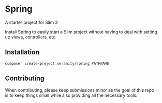 # Spring
A starter project for Slim 3

Install Spring to easily start a Slim project without having to deal with setting up views, controllers, etc.

## Installation
`composer create-project seramity/spring PATHNAME`

## Contributing
When contributing, please keep submissions minor as the goal of this repo is to keep things small while also
providing all the necessary tools.